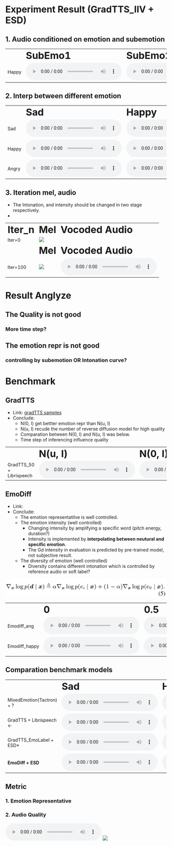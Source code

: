 # Experiment Result (GradTTS_IIV + ESD)

## 1. Audio conditioned on emotion and subemotion
<table border="0">
 <tr>
    <td><b style="font-size:30px"></b></td>
    <td><b style="font-size:30px">SubEmo1</b></td>
    <td><b style="font-size:30px">SubEmo2</b></td>    
    <td><b style="font-size:30px">Interp12</b></td>
 </tr>
 <tr>
    <td>Happy</td>
    <td>
      <audio controls="controls">
      <source type="audio/mp3" src="out/sample_0_emo1.wav"></source>
      </audio>
    </td>
    <td>  
      <audio controls="controls">
      <source type="audio/mp3" src="out/sample_0_emo1.wav"></source>
      </audio>
    </td>
    <td>  
      <audio controls="controls">
      <source type="audio/mp3" src="out/sample_0_emo1.wav"></source>
      </audio>
    </td>
 </tr>
</table>


## 2. Interp between different emotion
<table border="0">
 <tr>
    <td><b style="font-size:30px"></b></td>
    <td><b style="font-size:30px">Sad</b></td>
    <td><b style="font-size:30px">Happy</b></td>    
    <td><b style="font-size:30px">Angry</b></td>
 </tr>
 <tr>
    <td>Sad</td>
    <td>
      <audio controls="controls">
      <source type="audio/mp3" src="out/sample_0_emo1.wav"></source>
      </audio>
    </td>
    <td>  
      <audio controls="controls">
      <source type="audio/mp3" src="out/sample_0_emo1.wav"></source>
      </audio>
    </td>
    <td>  
      <audio controls="controls">
      <source type="audio/mp3" src="out/sample_0_emo1.wav"></source>
      </audio>
    </td>
 </tr>
  <tr>
    <td>Happy</td>
    <td>
      <audio controls="controls">
      <source type="audio/mp3" src="out/sample_0_emo1.wav"></source>
      </audio>
    </td>
    <td>  
      <audio controls="controls">
      <source type="audio/mp3" src="out/sample_0_emo1.wav"></source>
      </audio>
    </td>
    <td>  
      <audio controls="controls">
      <source type="audio/mp3" src="out/sample_0_emo1.wav"></source>
      </audio>
    </td>
 </tr>
  <tr>
    <td>Angry</td>
    <td>
      <audio controls="controls">
      <source type="audio/mp3" src="out/sample_0_emo1.wav"></source>
      </audio>
    </td>
    <td>  
      <audio controls="controls">
      <source type="audio/mp3" src="out/sample_0_emo1.wav"></source>
      </audio>
    </td>
    <td>  
      <audio controls="controls">
      <source type="audio/mp3" src="out/sample_0_emo1.wav"></source>
      </audio>
    </td>
 </tr>
</table>


## 3. Iteration mel, audio

- The Intonation, and intensity should be changed in two stage respectively.
- 

<table border="0">
 <tr>
    <td><b style="font-size:30px">Iter_n</b></td>
    <td><b style="font-size:30px">Mel</b></td>
    <td><b style="font-size:30px">Vocoded Audio</b></td>    
 </tr>
 <tr>
    <td>Iter=0</td>
    <td>
    <img height="100px" class="center-block" src="/home/rosen/Project/Speech-Backbones/Grad-TTS/logs/new_exp/alignment_0.png">
    </td>
    <td>  
      <audDiversityio controls="controls">
      <source type="audio/mp3" src="out/sample_0_emo1.wav"></source>
      </audio>
    </td>
 </tr>
 <tr>
    <td><b style="font-size:30px"></b></td>
    <td><b style="font-size:30px">Mel</b></td>
    <td><b style="font-size:30px">Vocoded Audio</b></td>    
 </tr>
 <tr>
    <td>Iter=100</td>
    <td>
    <img height="100px" class="center-block" src="/home/rosen/Project/Speech-Backbones/Grad-TTS/logs/new_exp/alignment_0.png">
    </td>
    <td>  
      <audio controls="controls">
      <source type="audio/mp3" src="out/sample_0_emo1.wav"></source>
      </audio>
    </td>
 </tr> 
</table>


# Result Anglyze
## The Quality is not good
### More time step?

## The emotion repr is not good
### controlling by subemotion OR Intonation curve? 
### 

# Benchmark

## GradTTS
- Link: [gradTTS samples](https://grad-tts.github.io/)
- Conclude: 
  - N(0, I) get bettter emotion repr than N(u, I)
  - N(u, I) recude the number of reverse diffusion model for high quality
  - Comparation between N(0, I) and N(u, I) was below.
  - Time step of inferencing influence quality
<table border="0">
 <tr>
    <td><b style="font-size:30px"></b></td>
    <td><b style="font-size:30px">N(u, I)</b></td>
    <td><b style="font-size:30px">N(0, I)</b></td>
 </tr>
 <tr>
    <td>GradTTS_50 + Librispeech</td>
    <td>
      <audio controls="controls">
      <source type="audio/mp3" src="out/bechmark_speech/gradtts/grad_tts_m_10_1.wav"></source>
      </audio>
    </td>
    <td>  
      <audio controls="controls">
      <source type="audio/mp3" src="out/bechmark_speech/gradtts/grad_tts_0_10_1.wav"></source>
      </audio>
    </td>
</tr>
</table>

## EmoDiff
- Link: []()
- Conclude: 
  - The emotion representatilve is well controlled.
  - The emotion intensity (well controlled)
    - Changing intensity by amplifying a specific word (pitch energy, duration?)
    - Intensity is implemented by **interpolating between neutural and specific emotion**.
    - The Gd intensity in evaluation is predicted by pre-trained model, not subjective result.
  - The diversity of emotion (well controlled)
    - Diversity contains different intonation which is controlled by reference audio or soft label?

![](../result_analysze_img/interpolation_style.png)

<table border="0">
 <tr>
    <td><b style="font-size:30px"></b></td>
    <td><b style="font-size:30px">0</b></td>
    <td><b style="font-size:30px">0.5</b></td>
    <td><b style="font-size:30px">1</b></td>
 <tr>
    <td>Emodiff_ang</td>
    <td>
      <audio controls="controls">
      <source type="audio/mp3" src="out/bechmark_speech/gradtts_emodiff/[spk_4]-[emo_2]0011-Angry_000396.wav"></source>
      </audio>
    </td>
    <td>  
      <audio controls="controls">
      <source type="audio/mp3" src="out/bechmark_speech/gradtts_emodiff/[spk_4]-[emo_2(0.6)_0(0.4)]0011-Angry_000396.wav"></source>
      </audio>
    </td>
    <td>  
      <audio controls="controls">
      <source type="audio/mp3" src="out/bechmark_speech/gradtts_emodiff/[spk_4]-[emo_0]0011-Angry_000396.wav"></source>
      </audio>
    </td>
</tr>
 <tr>
     <td>Emodiff_happy</td>
    <td>
      <audio controls="controls">
      <source type="audio/mp3" src="out/bechmark_speech/gradtts_emodiff/[spk_4]-[emo_2]0011-Angry_000369.wav"></source>
      </audio>
    </td>
    <td>  
      <audio controls="controls">
      <source type="audio/mp3" src="out/bechmark_speech/gradtts_emodiff/[spk_4]-[emo_2(0.6)_1(0.4)]0011-Angry_000369.wav"></source>
      </audio>
    </td>
    <td>  
      <audio controls="controls">
      <source type="audio/mp3" src="out/bechmark_speech/gradtts_emodiff/[spk_4]-[emo_1]0011-Angry_000369.wav"></source>
      </audio>
    </td>
</tr>

</table>

## Comparation benchmark models
<table border="0">
 <tr>
    <td><b style="font-size:30px"></b></td>
    <td><b style="font-size:30px">Sad</b></td>
    <td><b style="font-size:30px">Happy</b></td>    
    <td><b style="font-size:30px">Angry</b></td>
 </tr>
 <tr>
    <td>MixedEmotion(Tactron) + ?</td>
    <td>
      <audio controls="controls">
      <source type="audio/mp3" src="out/bechmark_speech/mixedEmotion_tacotron/Mel_72_ref_Sad_TTS.wav"></source>
      </audio>
    </td>
    <td>  
      <audio controls="controls">
      <source type="audio/mp3" src="out/bechmark_speech/mixedEmotion_tacotron/Mel_94_ref_Happy_TTS.wav"></source>
      </audio>
    </td>
    <td>  
      <audio controls="controls">
      <source type="audio/mp3" src="out/bechmark_speech/mixedEmotion_tacotron/Mel_62_ref_Angry_TTS.wav"></source>
      </audio>
    </td>
 </tr>
    <td>GradTTS + Librispeech <- </td>
    <td>
      <audio controls="controls">
      <source type="audio/mp3" src="out/.wav"></source>
      </audio>
    </td>
    <td>  
      <audio controls="controls">
      <source type="audio/mp3" src="out/.wav"></source>
      </audio>
    </td>
    <td>  
      <audio controls="controls">
      <source type="audio/mp3" src="out/.wav"></source>
      </audio>
    </td>
 </tr>
  <tr>
    <td>GradTTS_EmoLabel + ESD*</td>
    <td>
      <audio controls="controls">
      <source type="audio/mp3" src="out/bechmark_speech/gradtts_emoLabel/0015-Sad_001072.wav"></source>
      </audio>
    </td>
    <td>  
      <audio controls="controls">
      <source type="audio/mp3" src="out/bechmark_speech/gradtts_emoLabel/0015-Happy_000794.wav"></source>
      </audio>
    </td>
    <td>  
      <audio controls="controls">
      <source type="audio/mp3" src="out/bechmark_speech/gradtts_emoLabel/0015-Angry_000362.wav"></source>
      </audio>
    </td>
 </tr>
  <tr>
    <td><span style="font-weight:bold">EmoDiff + ESD</span></td>
    <td>
      <audio controls="controls">
      <source type="audio/mp3" src="out/bechmark_speech/gradtts_emodiff/0015-Sad_001072.wav"></source>
      </audio>
    </td>
    <td>  
      <audio controls="controls">
      <source type="audio/mp3" src="out/bechmark_speech/gradtts_emodiff/0015-Happy_000794.wav"></source>
      </audio>
    </td>
    <td>  
      <audio controls="controls">
      <source type="audio/mp3" src="out/bechmark_speech/gradtts_emodiff/0015-Angry_000362.wav"></source>
      </audio>
    </td>
 </tr>
</table>





## Metric
### 1. Emotion Representative
### 2. Audio Quality



<audio controls="controls">
  <source type="audio/mp3" src="out/sample_0_emo1.wav"></source>
</audio>

<img height="100px" class="center-block" src="/home/rosen/Project/Speech-Backbones/Grad-TTS/logs/new_exp/alignment_0.png">


